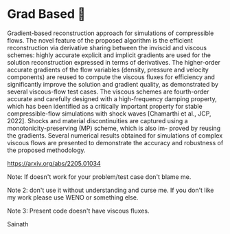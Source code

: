# Grad Based 🤣

Gradient-based reconstruction approach for simulations of compressible flows. The novel feature of the proposed algorithm is the efficient reconstruction via derivative sharing between the inviscid and viscous schemes: highly accurate explicit and implicit gradients are used for the solution reconstruction expressed in terms of derivatives. The higher-order accurate gradients of the flow variables (density, pressure and velocity components) are reused to compute the viscous fluxes for efficiency and significantly improve the solution and gradient quality, as demonstrated by several viscous-flow test cases. The viscous schemes are fourth-order accurate and carefully designed with a high-frequency damping property, which has been identified as a critically important property for stable compressible-flow simulations with shock waves [Chamarthi et al., JCP, 2022]. Shocks and material discontinuities are captured using a monotonicity-preserving (MP) scheme, which is also im- proved by reusing the gradients. Several numerical results obtained for simulations of complex viscous flows are presented to demonstrate the accuracy and robustness of the proposed methodology.


https://arxiv.org/abs/2205.01034

Note: If doesn't work for your problem/test case don't blame me.


Note 2:  don't use it without understanding and curse me. If you don't like my work please use WENO or something else.  

Note 3: Present code doesn't have viscous fluxes. 

Sainath
